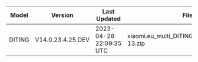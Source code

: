 | Model | Version | Last Updated | File Name | Size | Download Link |
| ---- | ---- | ---- | ---- | ---- | ---- |
| DITING | V14.0.23.4.25.DEV | 2023-04-28 22:09:35 UTC | xiaomi.eu_multi_DITING_V14.0.23.4.25.DEV_v14-13.zip | 5.1 GB | [SourceForge](https://sourceforge.net/projects/xiaomi-eu-multilang-miui-roms/files/xiaomi.eu/MIUI-WEEKLY-RELEASES/V14.0.23.4.25.DEV/xiaomi.eu_multi_DITING_V14.0.23.4.25.DEV_v14-13.zip/download) |
